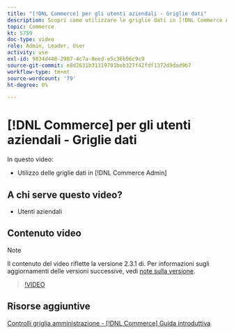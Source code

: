 ```yaml
---
title: "[!DNL Commerce] per gli utenti aziendali - Griglie dati"
description: Scopri come utilizzare le griglie dati in [!DNL Commerce Admin].
topic: Commerce
kt: 5759
doc-type: video
role: Admin, Leader, User
activity: use
exl-id: 9834d448-2907-4c7a-8eed-e5c36b96c9c9
source-git-commit: e8d2631b31319701beb327f42fdf1372d9dad9b7
workflow-type: tm+mt
source-wordcount: '79'
ht-degree: 0%

---
```


# [!DNL Commerce] per gli utenti aziendali - Griglie dati

In questo video:

- Utilizzo delle griglie dati in [!DNL Commerce Admin]

## A chi serve questo video?

- Utenti aziendali

## Contenuto video

>[!NOTE]
>
>Il contenuto del video riflette la versione 2.3.1 di. Per informazioni sugli aggiornamenti delle versioni successive, vedi [note sulla versione](https://experienceleague.adobe.com/docs/commerce-operations/release/notes/overview.html).

>[!VIDEO](https://video.tv.adobe.com/v/35960?quality=12&learn=on)

## Risorse aggiuntive

[Controlli griglia amministrazione - [!DNL Commerce] Guida introduttiva](https://experienceleague.adobe.com/docs/commerce-admin/start/admin/tools/admin-grid-controls.html)
